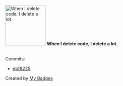 <img src="https://github.com/my-badges/my-badges/blob/master/src/all-badges/mass-delete-commit/mass-delete-commit.png?raw=true" alt="When I delete code, I delete a lot." title="When I delete code, I delete a lot." width="128">
<strong>When I delete code, I delete a lot.</strong>
<br><br>

Commits:

- <a href="https://github.com/nlsschim/30daysofstreamlit/commit/ebf822523b1b8e560f8d0aaf2c6c57831f27248d">ebf8225</a>


Created by <a href="https://github.com/my-badges/my-badges">My Badges</a>